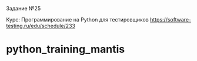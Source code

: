Задание №25

Курс: Программирование на Python для тестировщиков https://software-testing.ru/edu/schedule/233

# python_training_mantis
